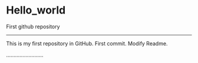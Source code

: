 # Hello_world
First github repository

------------------------

This is my first repository in GitHub.
First commit. Modify Readme.

.........................

